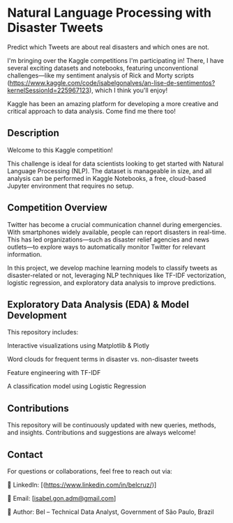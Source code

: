 # Natural Language Processing with Disaster Tweets
Predict which Tweets are about real disasters and which ones are not.

I'm bringing over the Kaggle competitions I'm participating in! There, I have several exciting datasets and notebooks, featuring unconventional challenges—like my sentiment analysis of Rick and Morty scripts (https://www.kaggle.com/code/isabelgonalves/an-lise-de-sentimentos?kernelSessionId=225967123), which I think you'll enjoy!

Kaggle has been an amazing platform for developing a more creative and critical approach to data analysis. Come find me there too! 

## Description

Welcome to this Kaggle competition! 

This challenge is ideal for data scientists looking to get started with Natural Language Processing (NLP). The dataset is manageable in size, and all analysis can be performed in Kaggle Notebooks, a free, cloud-based Jupyter environment that requires no setup.

## Competition Overview

Twitter has become a crucial communication channel during emergencies. With smartphones widely available, people can report disasters in real-time. This has led organizations—such as disaster relief agencies and news outlets—to explore ways to automatically monitor Twitter for relevant information.

In this project, we develop machine learning models to classify tweets as disaster-related or not, leveraging NLP techniques like TF-IDF vectorization, logistic regression, and exploratory data analysis to improve predictions.

## Exploratory Data Analysis (EDA) & Model Development

This repository includes:

Interactive visualizations using Matplotlib & Plotly

Word clouds for frequent terms in disaster vs. non-disaster tweets

Feature engineering with TF-IDF

A classification model using Logistic Regression

## Contributions

This repository will be continuously updated with new queries, methods, and insights. Contributions and suggestions are always welcome!

## Contact

For questions or collaborations, feel free to reach out via:

🔗 LinkedIn: [(https://www.linkedin.com/in/belcruz/)]

📧 Email: [isabel.gon.adm@gmail.com]

📌 Author: Bel – Technical Data Analyst, Government of São Paulo, Brazil
